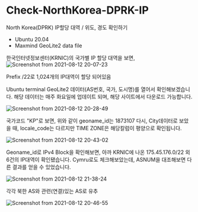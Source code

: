 # Check-NorthKorea-DPRK-IP
North Korea(DPRK) IP할당 대역 / 위도, 경도 확인하기
 * Ubuntu 20.04
 * Maxmind GeoLite2 data file

한국인터넷정보센터(KRNIC)의 국가별 IP 할당 대역을 보면,
![Screenshot from 2021-08-12 20-07-23](https://user-images.githubusercontent.com/47383452/129186969-57c9a619-f3a3-49e9-8454-9bd5bd3775ce.png)

Prefix /22로 1,024개의 IP대역이 할당 되어있음

Ubuntu terminal GeoLite2 데이터(AS번호, 국가, 도시명)를 열어서 확인해보겠습니다. 해당 데이터는 매주 화요일에 업데이트 되며, 해당 사이트에서 다운로드 가능합니다.

![Screenshot from 2021-08-12 20-28-49](https://user-images.githubusercontent.com/47383452/129189496-00130463-2617-4232-acfa-e6166b7e7413.png)

국가코드 "KP"로 보면, 위와 같이 geoname_id는 1873107
다시, City데이터로 보았을 때, locale_code는 다르지만 TIME ZONE은 해당칼럼이 평양으로 확인됩니다.

![Screenshot from 2021-08-12 20-43-02](https://user-images.githubusercontent.com/47383452/129191098-d1f4f686-e469-40ad-8e83-2b1c73bbe9e9.png)

Geoname_id로 IPv4 Block을 확인해보면, 아까 KRNIC에 나온 175.45.176.0/22 외 6건의 IP대역이 확인됐습니다.
Cymru로도 체크해보았는데, ASNUM을 대조해보면 다른 결과를 얻을 수 있었습니다.

![Screenshot from 2021-08-12 21-38-24](https://user-images.githubusercontent.com/47383452/129198120-5c7953df-5009-49ac-b81e-7cf77a1db767.png)

각각 북한 AS와 관련(연결)있는 AS로 유추

![Screenshot from 2021-08-12 20-46-55](https://user-images.githubusercontent.com/47383452/129191977-6efd9ced-de9f-4ae3-aa2e-c2f940dbaee3.png)
